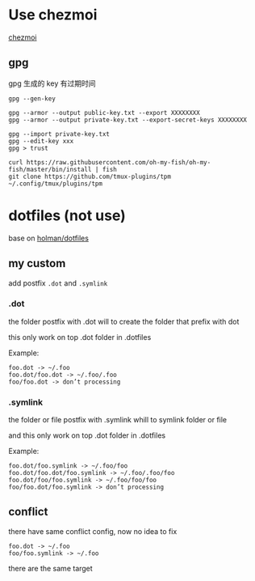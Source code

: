 # Use chezmoi

[chezmoi]

[chezmoi]: https://www.chezmoi.io

## gpg

gpg 生成的 key 有过期时间

```
gpg --gen-key

gpg --armor --output public-key.txt --export XXXXXXXX
gpg --armor --output private-key.txt --export-secret-keys XXXXXXXX

gpg --import private-key.txt
gpg --edit-key xxx
gpg > trust

```

```
curl https://raw.githubusercontent.com/oh-my-fish/oh-my-fish/master/bin/install | fish
git clone https://github.com/tmux-plugins/tpm ~/.config/tmux/plugins/tpm

```

# dotfiles (not use)

base on [holman/dotfiles]

## my custom

add postfix `.dot` and `.symlink`

### .dot

the folder postfix with .dot will to create the folder that prefix with dot

this only work on top .dot folder in .dotfiles

Example:

```
foo.dot -> ~/.foo
foo.dot/foo.dot -> ~/.foo/.foo
foo/foo.dot -> don’t processing
```

### .symlink

the folder or file postfix with .symlink whill to symlink folder or file

and this only work on top .dot folder in .dotfiles

Example:

```
foo.dot/foo.symlink -> ~/.foo/foo
foo.dot/foo.dot/foo.symlink -> ~/.foo/.foo/foo
foo.dot/foo/foo.symlink -> ~/.foo/foo/foo
foo/foo.dot/foo.symlink -> don’t processing
```

## conflict

there have same conflict config, now no idea to fix

```
foo.dot -> ~/.foo
foo/foo.symlink -> ~/.foo
```

there are the same target

[holman/dotfiles]: https://github.com/holman/dotfiles
